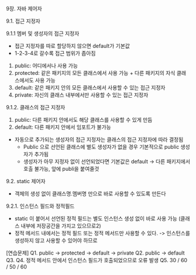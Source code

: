 9장. 자바 제어자

9.1. 접근 지정자

9.1.1 멤버 및 생성자의 접근 지정자
* 접근 지정자를 따로 할당하지 않으면 default가 기본값 
* 1-2-3-4로 갈수록 접근 범위가 좁아짐

1) public: 어디에서나 사용 가능
2) protected: 같은 패키지의 모든 클래스에서 사용 가능 + 다른 패키지의 자식 클래스에서도 사용 가능
3) default: 같은 패키지 안의 모든 클래스에서 사용할 수 있는 접근 지정자
4) private: 자신의 클래스 내부에서만 사용할 수 있는 접근 지정자

9.1.2. 클래스의 접근 지정자
1) public: 다른 패키지 안에서도 해당 클래스를 사용할 수 있게 만듬
2) default: 다른 패키지 안에서 임포트가 불가능

* 자동으로 추가되는 생성자의 접근 지정자는 클래스의 접근 지정자에 따라 결정됨
   * Public 으로 선언된 클래스에 별도 생성자가 없을 경우 기본적으로 public 생성자가 추가됨
   * 생성자가 아무 지정자 없이 선언되었다면 기본값은 default -> 다른 패키지에서 호출 불가능, 앞에 publi을 붙여줄것

9.2. static 제어자
* 객체의 생성 없이 클래스명.멤버명 만으로 바로 사용할 수 있도록 만든다

9.2.1. 인스턴스 필드와 정적필드
* static 이 붙어서 선언된 정적 필드는 별도 인스턴스 생성 없이 바로 사용 가능 (클래스 내부에 저장공간을 가지고 있으므로2)
* 정적 메서드 내에서는 정적 필드 또는 정적 메서드만 사용할 수 있다. -> 인스턴스를 생성하지 않고 사용할 수 있어야 하므로


[연습문제]
Q1. public -> protected -> default -> private
Q2. public -> default
Q3. 
Q4. 정적 메서드 안에서 인스턴스 필드가 호출되었으므로 오류 발생
Q5. 30 / 60 / 50 / 60